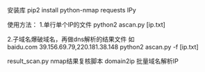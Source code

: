 安装库
pip2 install python-nmap requests IPy

使用方法：
1.单行单个IP的文件
python2  ascan.py  [ip.txt]

2.子域名爆破域名，再做dns解析的结果文件  如  
baidu.com 39.156.69.79,220.181.38.148
python2  ascan.py -f [ip.txt]

result_scan.py   nmap结果复核脚本
domain2ip  批量域名解析IP